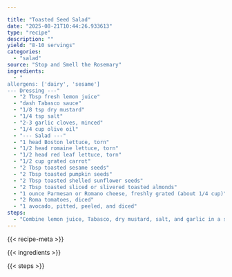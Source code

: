 ```yaml
---

title: "Toasted Seed Salad"
date: "2025-08-21T10:44:26.933613"
type: "recipe"
description: ""
yield: "8-10 servings"
categories:
  - "salad"
source: "Stop and Smell the Rosemary"
ingredients:
  - "
allergens: ['dairy', 'sesame']
--- Dressing ---"
  - "2 Tbsp fresh lemon juice"
  - "dash Tabasco sauce"
  - "1/8 tsp dry mustard"
  - "1/4 tsp salt"
  - "2-3 garlic cloves, minced"
  - "1/4 cup olive oil"
  - "--- Salad ---"
  - "1 head Boston lettuce, torn"
  - "1/2 head romaine lettuce, torn"
  - "1/2 head red leaf lettuce, torn"
  - "1/2 cup grated carrot"
  - "2 Tbsp toasted sesame seeds"
  - "2 Tbsp toasted pumpkin seeds"
  - "2 Tbsp toasted shelled sunflower seeds"
  - "2 Tbsp toasted sliced or slivered toasted almonds"
  - "1 ounce Parmesan or Romano cheese, freshly grated (about 1/4 cup)"
  - "2 Roma tomatoes, diced"
  - "1 avocado, pitted, peeled, and diced"
steps:
  - "Combine lemon juice, Tabasco, dry mustard, salt, and garlic in a small bowl. Whisk in oil. Cover and chill. Toss all lettuce in a salad bowl. Sprinkle in carrots, seeds, almonds, and Parmesan. Add tomatoes and avocado. Pour dressing over salad and toss to coat. Serve immediately."
---
```


{{< recipe-meta >}}

{{< ingredients >}}

{{< steps >}}
